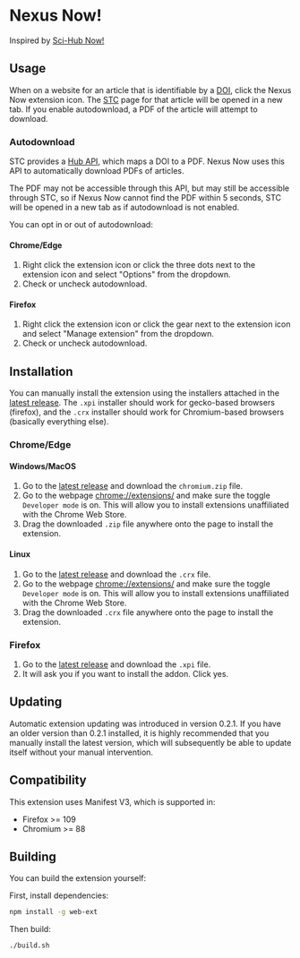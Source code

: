 # Nexus Now!

Inspired by [Sci-Hub Now!](https://github.com/gchenfc/sci-hub-now)

## Usage

When on a website for an article that is identifiable by a [DOI](https://www.doi.org/the-identifier/what-is-a-doi/),
click the Nexus Now extension icon. The [STC](https://standard-template-construct.org) page for that article will be
opened in a new tab. If you enable autodownload, a PDF of the article will attempt to download.

### Autodownload

STC provides a [Hub API](https://standard-template-construct.org/#/help/stc-hub-api), which maps a DOI
to a PDF. Nexus Now uses this API to automatically download PDFs of articles.

The PDF may not be accessible through this API, but may still be accessible through STC, so if Nexus Now cannot find the
PDF within 5 seconds, STC will be opened in a new tab as if autodownload is not enabled.

You can opt in or out of autodownload:

#### Chrome/Edge

1. Right click the extension icon or click the three dots next to the extension icon and select "Options" from the dropdown.
2. Check or uncheck autodownload.

#### Firefox

1. Right click the extension icon or click the gear next to the extension icon and select "Manage extension" from the dropdown.
2. Check or uncheck autodownload.

## Installation

You can manually install the extension using the installers attached in
the [latest release](https://github.com/aokellermann/nexus-now/releases). The `.xpi` installer should work for
gecko-based browsers (firefox), and the `.crx` installer should work for Chromium-based browsers (basically everything
else).

### Chrome/Edge

#### Windows/MacOS

1. Go to the [latest release](https://github.com/aokellermann/nexus-now/releases) and download the `chromium.zip` file.
2. Go to the webpage [chrome://extensions/](chrome://extensions/) and make sure the toggle `Developer mode` is on. This will allow you to install extensions unaffiliated with the Chrome Web Store.
3. Drag the downloaded `.zip` file anywhere onto the page to install the extension.

#### Linux

1. Go to the [latest release](https://github.com/aokellermann/nexus-now/releases) and download the `.crx` file.
2. Go to the webpage [chrome://extensions/](chrome://extensions/) and make sure the toggle `Developer mode` is on. This will allow you to install extensions unaffiliated with the Chrome Web Store.
3. Drag the downloaded `.crx` file anywhere onto the page to install the extension.

### Firefox

1. Go to the [latest release](https://github.com/aokellermann/nexus-now/releases) and download the `.xpi` file.
2. It will ask you if you want to install the addon. Click yes.

## Updating

Automatic extension updating was introduced in version 0.2.1. If you have an older version than 0.2.1 installed,
it is highly recommended that you manually install the latest version, which will subsequently be able to update
itself without your manual intervention.

## Compatibility

This extension uses Manifest V3, which is supported in:

- Firefox >= 109
- Chromium >= 88

## Building

You can build the extension yourself:

First, install dependencies:

```bash
npm install -g web-ext
````

Then build:

```bash
./build.sh
```
